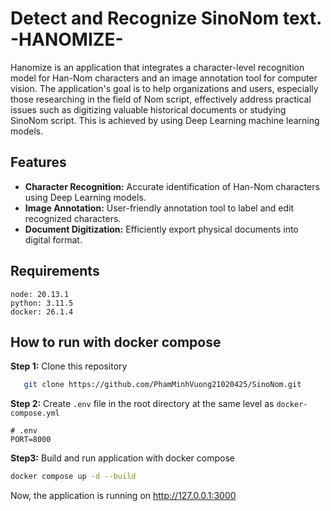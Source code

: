 # Detect and Recognize SinoNom text. -HANOMIZE-

Hanomize is an application that integrates a character-level recognition model for Han-Nom characters and an image annotation tool for computer vision. The application's goal is to help organizations and users, especially those researching in the field of Nom script, effectively address practical issues such as digitizing valuable historical documents or studying SinoNom script. This is achieved by using Deep Learning machine learning models.

## Features

-   **Character Recognition:** Accurate identification of Han-Nom characters using Deep Learning models.
-   **Image Annotation:** User-friendly annotation tool to label and edit recognized characters.
-   **Document Digitization:** Efficiently export physical documents into digital format.

## Requirements

```
node: 20.13.1
python: 3.11.5
docker: 26.1.4
```

## How to run with docker compose

**Step 1:** Clone this repository

```bash
   git clone https://github.com/PhamMinhVuong21020425/SinoNom.git
```

**Step 2:** Create `.env` file in the root directory at the same level as `docker-compose.yml`

```
# .env
PORT=8000
```

**Step3:** Build and run application with docker compose

```bash
docker compose up -d --build
```

Now, the application is running on http://127.0.0.1:3000

